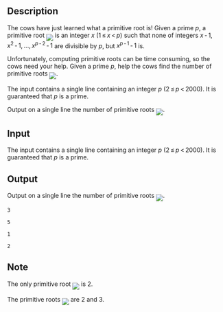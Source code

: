 ## Description

<div><p>The cows have just learned what a primitive root is! Given a prime <span class="tex-span"><i>p</i></span>, a primitive root <img align="middle" class="tex-formula" src="file://YEEuQMJQ.png" style="max-width: 100.0%;max-height: 100.0%;"> is an integer <span class="tex-span"><i>x</i></span> <span class="tex-span">(1 ≤ <i>x</i> &lt; <i>p</i>)</span> such that none of integers <span class="tex-span"><i>x</i> - 1, <i>x</i><sup class="upper-index">2</sup> - 1, ..., <i>x</i><sup class="upper-index"><i>p</i> - 2</sup> - 1</span> are divisible by <span class="tex-span"><i>p</i></span>, but <span class="tex-span"><i>x</i><sup class="upper-index"><i>p</i> - 1</sup> - 1</span> is. </p><p>Unfortunately, computing primitive roots can be time consuming, so the cows need your help. Given a prime <span class="tex-span"><i>p</i></span>, help the cows find the number of primitive roots <img align="middle" class="tex-formula" src="file://cZe57gMj.png" style="max-width: 100.0%;max-height: 100.0%;">.</p></div><div class="input-specification"><p>The input contains a single line containing an integer <span class="tex-span"><i>p</i></span> <span class="tex-span">(2 ≤ <i>p</i> &lt; 2000)</span>. It is guaranteed that <span class="tex-span"><i>p</i></span> is a prime.</p></div><div class="output-specification"><p>Output on a single line the number of primitive roots <img align="middle" class="tex-formula" src="file://hcuyjyLi.png" style="max-width: 100.0%;max-height: 100.0%;">.</p></div>

## Input

<p>The input contains a single line containing an integer <span class="tex-span"><i>p</i></span> <span class="tex-span">(2 ≤ <i>p</i> &lt; 2000)</span>. It is guaranteed that <span class="tex-span"><i>p</i></span> is a prime.</p>

## Output

<p>Output on a single line the number of primitive roots <img align="middle" class="tex-formula" src="file://hcuyjyLi.png" style="max-width: 100.0%;max-height: 100.0%;">.</p>





```input1
3

```




```input2
5

```




```output1
1

```




```output2
2

```



## Note

<p>The only primitive root <img align="middle" class="tex-formula" src="file://m9ANn2hH.png" style="max-width: 100.0%;max-height: 100.0%;"> is <span class="tex-span">2.</span></p><p>The primitive roots <img align="middle" class="tex-formula" src="file://TI6iBJd5.png" style="max-width: 100.0%;max-height: 100.0%;"> are <span class="tex-span">2</span> and <span class="tex-span">3.</span></p>
